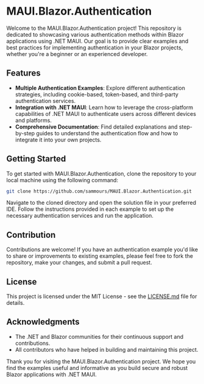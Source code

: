 # MAUI.Blazor.Authentication

Welcome to the MAUI.Blazor.Authentication project! This repository is dedicated to showcasing various authentication methods within Blazor applications using .NET MAUI. Our goal is to provide clear examples and best practices for implementing authentication in your Blazor projects, whether you're a beginner or an experienced developer.

## Features

- **Multiple Authentication Examples**: Explore different authentication strategies, including cookie-based, token-based, and third-party authentication services.
- **Integration with .NET MAUI**: Learn how to leverage the cross-platform capabilities of .NET MAUI to authenticate users across different devices and platforms.
- **Comprehensive Documentation**: Find detailed explanations and step-by-step guides to understand the authentication flow and how to integrate it into your own projects.

## Getting Started

To get started with MAUI.Blazor.Authentication, clone the repository to your local machine using the following command:

```bash
git clone https://github.com/sammours/MAUI.Blazor.Authentication.git
```

Navigate to the cloned directory and open the solution file in your preferred IDE. Follow the instructions provided in each example to set up the necessary authentication services and run the application.

## Contribution

Contributions are welcome! If you have an authentication example you'd like to share or improvements to existing examples, please feel free to fork the repository, make your changes, and submit a pull request.

## License

This project is licensed under the MIT License - see the [LICENSE.md](LICENSE) file for details.

## Acknowledgments

- The .NET and Blazor communities for their continuous support and contributions.
- All contributors who have helped in building and maintaining this project.

Thank you for visiting the MAUI.Blazor.Authentication project. We hope you find the examples useful and informative as you build secure and robust Blazor applications with .NET MAUI.
